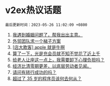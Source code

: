 # v2ex热议话题

`最后更新时间：2023-05-26 11:02:09 +0800`

1. [我遇到婚姻问题了，帮我出出主意。](https://www.v2ex.com/t/942812)
1. [外贸团队求一个梯子方案](https://www.v2ex.com/t/942909)
1. [[店大欺客] apple 就是牛啊](https://www.v2ex.com/t/942936)
1. [算了一下，光是充会员就不知不觉花了近上千](https://www.v2ex.com/t/942808)
1. [给老人让座这一点上，我需要卸下心理负担吗？](https://www.v2ex.com/t/942804)
1. [经济比清零期更差，以底层劳动者见闻。](https://www.v2ex.com/t/942841)
1. [请问有转行成功的吗？](https://www.v2ex.com/t/943062)
1. [超过了 35 岁的程序员该何去何从？](https://www.v2ex.com/t/942892)

